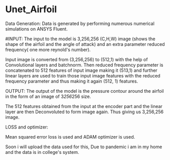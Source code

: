 # Unet_Airfoil

Data Generation: Data is generated by performing numerous numerical simulations on ANSYS Fluent.

#INPUT:
The input to the model is 3,256,256 (C,H,W) image (shows the shape of the airfoil and the angle of attack) and an extra parameter reduced frequency( one more reynold's number).

Input image is converted from (3,256,256) to (512,1) with the help of Convolutional layers and batchnorm. Then reduced frequency parameter is concatenated to 512 features of input image making it (513,1) and further linear layers are used to train those input image features with the reduced frequency parameter and thus making it again (512, 1) features.

OUTPUT:
The output of the model is the pressure contour around the airfoil in the form of an image of 3*256*256 size.

The 512 features obtained from the input at the encoder part and the linear layer are then Deconvoluted to form image again. Thus giving us 3,256,256 image.

LOSS and optimizer:

Mean squared error loss is used and ADAM optimizer is used.


Soon i will upload the data used for this, Due to pandemic i am in my home and the data is in college's system.

